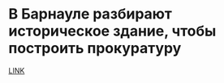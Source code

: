 # В Барнауле разбирают историческое здание, чтобы построить прокуратуру 



[LINK](https://varlamov.ru/3356590.html)